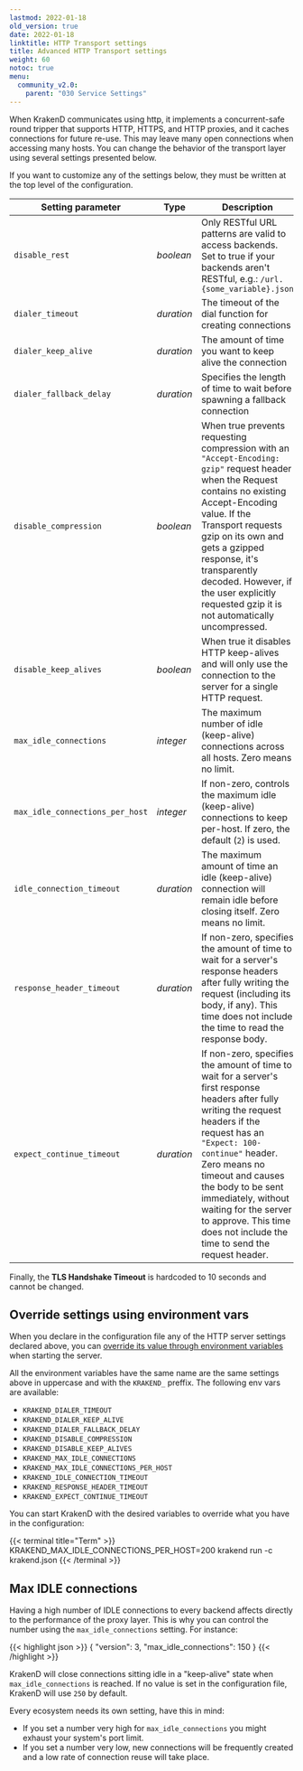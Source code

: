 ```yaml
---
lastmod: 2022-01-18
old_version: true
date: 2022-01-18
linktitle: HTTP Transport settings
title: Advanced HTTP Transport settings
weight: 60
notoc: true
menu:
  community_v2.0:
    parent: "030 Service Settings"
---
```

When KrakenD communicates using http, it implements a concurrent-safe round tripper that supports HTTP, HTTPS, and HTTP proxies, and it caches connections for future re-use. This may leave many open connections when accessing many hosts. You can change the behavior of the transport layer using several settings presented below.

If you want to customize any of the settings below, they must be written at the top level of the configuration.

| Setting parameter | Type | Description |
|-------------------|---------------|-------------|
| `disable_rest` | *boolean* | Only RESTful URL patterns are valid to access backends. Set to true if your backends aren't RESTful, e.g.: `/url.{some_variable}.json` |
| `dialer_timeout` | *duration* | The timeout of the dial function for creating connections |
| `dialer_keep_alive` | *duration* | The amount of time you want to keep alive the connection |
| `dialer_fallback_delay` | *duration* |  Specifies the length of time to wait before spawning a fallback connection |
| `disable_compression` | *boolean* | When true prevents requesting compression with an `"Accept-Encoding: gzip"` request header when the Request contains no existing Accept-Encoding value. If the Transport requests gzip on its own and gets a gzipped response, it's transparently decoded. However, if the user explicitly requested gzip it is not automatically uncompressed. |
| `disable_keep_alives` | *boolean* | When true it disables HTTP keep-alives and will only use the connection to the server for a single HTTP request.|
| `max_idle_connections` | *integer* | The maximum number of idle (keep-alive) connections across all hosts. Zero means no limit. |
| `max_idle_connections_per_host` | *integer* | If non-zero, controls the maximum idle (keep-alive) connections to keep per-host. If zero, the default (`2`) is used. |
| `idle_connection_timeout` | *duration* | The maximum amount of time an idle (keep-alive) connection will remain idle before closing itself. Zero means no limit. |
| `response_header_timeout` | *duration* | If non-zero, specifies the amount of time to wait for a server's response headers after fully writing the request (including its body, if any). This time does not include the time to read the response body.|
| `expect_continue_timeout` | *duration* | If non-zero, specifies the amount of time to wait for a server's first response headers after fully writing the request headers if the request has an `"Expect: 100-continue"` header. Zero means no timeout and causes the body to be sent immediately, without waiting for the server to approve. This time does not include the time to send the request header.|

Finally, the **TLS Handshake Timeout** is hardcoded to 10 seconds and cannot be changed.


## Override settings using environment vars
When you declare in the configuration file any of the HTTP server settings declared above, you can [override its value through environment variables](/docs/v2.0/configuration/environment-vars/) when starting the server.

All the environment variables have the same name are the same settings above in uppercase and with the `KRAKEND_` preffix. The following env vars are available:


- `KRAKEND_DIALER_TIMEOUT`
- `KRAKEND_DIALER_KEEP_ALIVE`
- `KRAKEND_DIALER_FALLBACK_DELAY`
- `KRAKEND_DISABLE_COMPRESSION`
- `KRAKEND_DISABLE_KEEP_ALIVES`
- `KRAKEND_MAX_IDLE_CONNECTIONS`
- `KRAKEND_MAX_IDLE_CONNECTIONS_PER_HOST`
- `KRAKEND_IDLE_CONNECTION_TIMEOUT`
- `KRAKEND_RESPONSE_HEADER_TIMEOUT`
- `KRAKEND_EXPECT_CONTINUE_TIMEOUT`


You can start KrakenD with the desired variables to override what you have in the configuration:

{{< terminal title="Term" >}}
KRAKEND_MAX_IDLE_CONNECTIONS_PER_HOST=200 krakend run -c krakend.json
{{< /terminal >}}

## Max IDLE connections
Having a high number of IDLE connections to every backend affects directly to the performance of the proxy layer. This is why you can control the number using the `max_idle_connections` setting. For instance:

{{< highlight json >}}
{
	"version": 3,
	"max_idle_connections": 150
}
{{< /highlight >}}


KrakenD will close connections sitting idle in a "keep-alive" state when `max_idle_connections` is reached. If no value is set in the configuration file, KrakenD will use `250` by default.

Every ecosystem needs its own setting, have this in mind:

- If you set a number very high for `max_idle_connections` you might exhaust your system's port limit.
- If you set a number very low, new connections will be frequently created and a low rate of connection reuse will take place.
